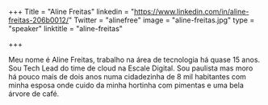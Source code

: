 +++
Title = "Aline Freitas"
linkedin = "https://www.linkedin.com/in/aline-freitas-206b0012/"
Twitter = "alinefree"
image = "aline-freitas.jpg"
type = "speaker"
linktitle = "aline-freitas"

+++

Meu nome é Aline Freitas, trabalho na área de tecnologia há quase 15 anos. Sou Tech Lead do time de cloud na Escale Digital. Sou paulista mas moro há pouco mais de dois anos numa cidadezinha de 8 mil habitantes com minha esposa onde cuido da minha hortinha com pimentas e uma bela árvore de café.
